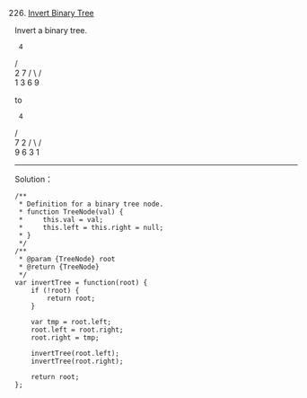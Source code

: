 226. [Invert Binary Tree](https://leetcode.com/problems/invert-binary-tree/)

Invert a binary tree.

     4
   /   \
  2     7
 / \   / \
1   3 6   9

to

     4
   /   \
  7     2
 / \   / \
9   6 3   1

---
Solution：

    /**
     * Definition for a binary tree node.
     * function TreeNode(val) {
     *     this.val = val;
     *     this.left = this.right = null;
     * }
     */
    /**
     * @param {TreeNode} root
     * @return {TreeNode}
     */
    var invertTree = function(root) {
        if (!root) {
            return root;
        }
        
        var tmp = root.left;
        root.left = root.right;
        root.right = tmp;
        
        invertTree(root.left);
        invertTree(root.right);
        
        return root;
    };